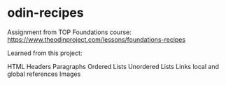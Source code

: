# odin-recipes
Assignment from TOP Foundations course: https://www.theodinproject.com/lessons/foundations-recipes

Learned from this project:

HTML
    Headers
    Paragraphs
    Ordered Lists
    Unordered Lists
    Links
        local and global references
    Images